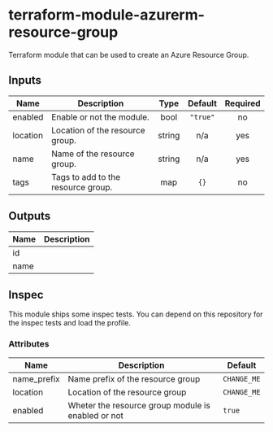 # terraform-module-azurerm-resource-group
Terraform module that can be used to create an Azure Resource Group.

<!-- BEGINNING OF PRE-COMMIT-TERRAFORM DOCS HOOK -->
## Inputs

| Name | Description | Type | Default | Required |
|------|-------------|:----:|:-----:|:-----:|
| enabled | Enable or not the module. | bool | `"true"` | no |
| location | Location of the resource group. | string | n/a | yes |
| name | Name of the resource group. | string | n/a | yes |
| tags | Tags to add to the resource group. | map | `{}` | no |

## Outputs

| Name | Description |
|------|-------------|
| id |  |
| name |  |

<!-- END OF PRE-COMMIT-TERRAFORM DOCS HOOK -->

## Inspec
This module ships some inspec tests. You can depend on this repository for the inspec tests and load the profile.

### Attributes
| Name | Description | Default |
| ---- | ----------- | ------- |
| name_prefix | Name prefix of the resource group | `CHANGE_ME` |
| location | Location of the resource group | `CHANGE_ME` |
| enabled | Wheter the resource group module is enabled or not | `true` |
